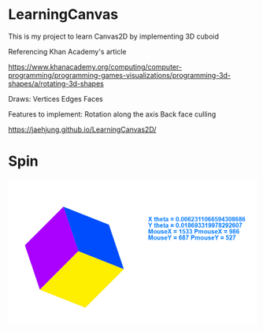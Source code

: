 # LearningCanvas

This is my project to learn Canvas2D by implementing 3D cuboid

Referencing Khan Academy's article

https://www.khanacademy.org/computing/computer-programming/programming-games-visualizations/programming-3d-shapes/a/rotating-3d-shapes

Draws:
Vertices
Edges
Faces

Features to implement:
Rotation along the axis
Back face culling

https://jaehjung.github.io/LearningCanvas2D/

# Spin
![](https://github.com/JaeHJung/LearningCanvas2D/blob/main/spin.gif)
